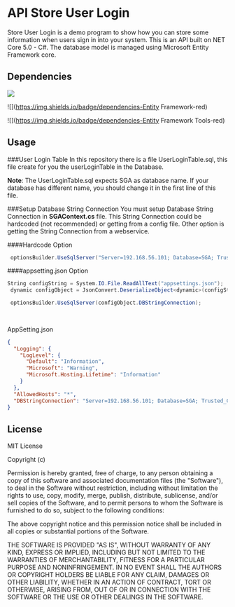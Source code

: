 # API Store User Login

Store User Login is a demo program to show how you can store some information when users sign in into your system. This is an API built on NET Core 5.0 - C#. The database model is managed using Microsoft Entity Framework core.


## Dependencies

![](https://img.shields.io/badge/dependencies-dotnetCore-red) 

![](https://img.shields.io/badge/dependencies-Entity Framework-red)

![](https://img.shields.io/badge/dependencies-Entity Framework Tools-red)



## Usage
###User Login Table
In this repository there is a file UserLoginTable.sql, this file create for you the userLoginTable in the Database.

**Note**: The UserLoginTable.sql expects SGA as database name. If your database has different name, you should change it in the first line of this file.

###Setup Database String Connection
You must setup Database String Connection in **SGAContext.cs** file. This String Connection could be hardcoded (not recommended) or getting from a config file. Other option is getting the String Connection from a webservice.

####Hardcode Option

```C#
 optionsBuilder.UseSqlServer("Server=192.168.56.101; Database=SGA; Trusted_Connection=false; User=sa; Password = 123456");
```

####appsetting.json Option
```C#
String configString = System.IO.File.ReadAllText("appsettings.json");
 dynamic configObject = JsonConvert.DeserializeObject<dynamic>(configString);

 optionsBuilder.UseSqlServer(configObject.DBStringConnection);
 
			
```
AppSetting.json
```json
{
  "Logging": {
    "LogLevel": {
      "Default": "Information",
      "Microsoft": "Warning",
      "Microsoft.Hosting.Lifetime": "Information"
    }
  },
  "AllowedHosts": "*",
  "DBStringConnection": "Server=192.168.56.101; Database=SGA; Trusted_Connection=false; User=sa; Password = 123456"
}
```

## License

MIT License

Copyright (c)

Permission is hereby granted, free of charge, to any person obtaining a copy
of this software and associated documentation files (the "Software"), to deal
in the Software without restriction, including without limitation the rights
to use, copy, modify, merge, publish, distribute, sublicense, and/or sell
copies of the Software, and to permit persons to whom the Software is
furnished to do so, subject to the following conditions:

The above copyright notice and this permission notice shall be included in all
copies or substantial portions of the Software.

THE SOFTWARE IS PROVIDED "AS IS", WITHOUT WARRANTY OF ANY KIND, EXPRESS OR
IMPLIED, INCLUDING BUT NOT LIMITED TO THE WARRANTIES OF MERCHANTABILITY,
FITNESS FOR A PARTICULAR PURPOSE AND NONINFRINGEMENT. IN NO EVENT SHALL THE
AUTHORS OR COPYRIGHT HOLDERS BE LIABLE FOR ANY CLAIM, DAMAGES OR OTHER
LIABILITY, WHETHER IN AN ACTION OF CONTRACT, TORT OR OTHERWISE, ARISING FROM,
OUT OF OR IN CONNECTION WITH THE SOFTWARE OR THE USE OR OTHER DEALINGS IN THE
SOFTWARE.